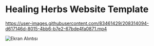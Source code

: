 # Healing Herbs Website Template


https://user-images.githubusercontent.com/83461429/208314094-d617146d-8015-4bb6-b7e2-67bde4fa0871.mp4

![Ekran Alıntısı](https://user-images.githubusercontent.com/83461429/208314121-a46dbdc4-b477-469c-8164-4c004f96f186.PNG)
